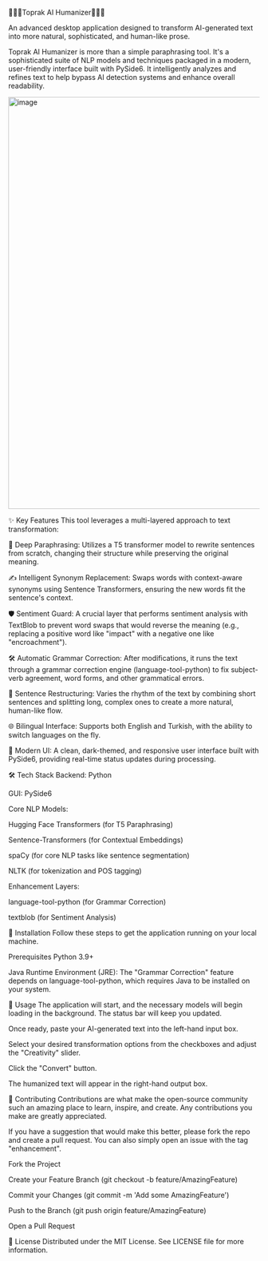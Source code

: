 🤖🤖🤖Toprak AI Humanizer🤖🤖🤖

An advanced desktop application designed to transform AI-generated text into more natural, sophisticated, and human-like prose.

Toprak AI Humanizer is more than a simple paraphrasing tool. It's a sophisticated suite of NLP models and techniques packaged in a modern, user-friendly interface built with PySide6. It intelligently analyzes and refines text to help bypass AI detection systems and enhance overall readability.

<img width="1396" height="825" alt="image" src="https://github.com/user-attachments/assets/c4c29c1d-ffe0-4e80-9cf3-ddd3b331c863" />

✨ Key Features
This tool leverages a multi-layered approach to text transformation:

🧠 Deep Paraphrasing: Utilizes a T5 transformer model to rewrite sentences from scratch, changing their structure while preserving the original meaning.

✍️ Intelligent Synonym Replacement: Swaps words with context-aware synonyms using Sentence Transformers, ensuring the new words fit the sentence's context.

🛡️ Sentiment Guard: A crucial layer that performs sentiment analysis with TextBlob to prevent word swaps that would reverse the meaning (e.g., replacing a positive word like "impact" with a negative one like "encroachment").

🛠️ Automatic Grammar Correction: After modifications, it runs the text through a grammar correction engine (language-tool-python) to fix subject-verb agreement, word forms, and other grammatical errors.

🔄 Sentence Restructuring: Varies the rhythm of the text by combining short sentences and splitting long, complex ones to create a more natural, human-like flow.

🌐 Bilingual Interface: Supports both English and Turkish, with the ability to switch languages on the fly.

🎨 Modern UI: A clean, dark-themed, and responsive user interface built with PySide6, providing real-time status updates during processing.

🛠️ Tech Stack
Backend: Python

GUI: PySide6

Core NLP Models:

Hugging Face Transformers (for T5 Paraphrasing)

Sentence-Transformers (for Contextual Embeddings)

spaCy (for core NLP tasks like sentence segmentation)

NLTK (for tokenization and POS tagging)

Enhancement Layers:

language-tool-python (for Grammar Correction)

textblob (for Sentiment Analysis)

🚀 Installation
Follow these steps to get the application running on your local machine.

Prerequisites
Python 3.9+

Java Runtime Environment (JRE): The "Grammar Correction" feature depends on language-tool-python, which requires Java to be installed on your system.

📖 Usage
The application will start, and the necessary models will begin loading in the background. The status bar will keep you updated.

Once ready, paste your AI-generated text into the left-hand input box.

Select your desired transformation options from the checkboxes and adjust the "Creativity" slider.

Click the "Convert" button.

The humanized text will appear in the right-hand output box.

🤝 Contributing
Contributions are what make the open-source community such an amazing place to learn, inspire, and create. Any contributions you make are greatly appreciated.

If you have a suggestion that would make this better, please fork the repo and create a pull request. You can also simply open an issue with the tag "enhancement".

Fork the Project

Create your Feature Branch (git checkout -b feature/AmazingFeature)

Commit your Changes (git commit -m 'Add some AmazingFeature')

Push to the Branch (git push origin feature/AmazingFeature)

Open a Pull Request

📄 License
Distributed under the MIT License. See LICENSE file for more information.
